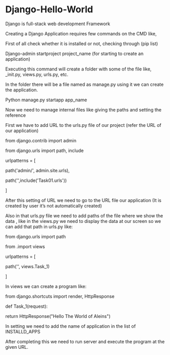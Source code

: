 # Django-Hello-World
Django is full-stack web development Framework
 
Creating a Django Application requires few commands on the CMD like,

First of all check whether it is installed or not, checking through (pip list)

Django-admin startproject project_name (for starting to create an application)

Executing this command will create a folder with some of the file like, _init.py, views.py, urls.py, etc.

In the folder there will be a file named as manage.py using it we can create the application. 

Python manage.py startapp app_name 

Now we need to manage internal files like giving the paths and setting the reference

First we have to add URL to the urls.py file of our project (refer the URL of our application)

from django.contrib import admin

from django.urls import path, include

urlpatterns = [

path('admin/', admin.site.urls),

path('',include('Task01.urls'))

]

After this setting of URL we need to go to the URL file our application (It is created by user it’s not automatically created)

Also in that urls.py file we need to add paths of the file where we show the data , like in the views.py we need to display the data at our screen so we can add that path in urls.py like:

from django.urls import path

from .import views

urlpatterns = [

path('', views.Task_1)

]

In views we can create a program like:

from django.shortcuts import render, HttpResponse

def Task_1(request):

return HttpResponse("Hello The World of Aleins")

In setting we need to add the name of application in the list of INSTALLD_APPS

After completing this we need to run server and execute the program at the given URL.

